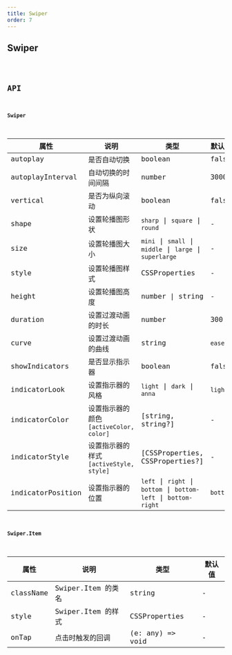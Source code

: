 ```yaml
---
title: Swiper
order: 7
---
```


## Swiper

<code src="./swiper/index.tsx" />

## API

#### Swiper

| 属性 | 说明 | 类型 | 默认值 |
| --- | --- | --- | --- |
| autoplay | 是否自动切换 | boolean | false |
| autoplayInterval | 自动切换的时间间隔 | number | 3000 |
| vertical | 是否为纵向滚动 | boolean | false |
| shape | 设置轮播图形状 | `sharp` \| `square` \| `round` | - |
| size | 设置轮播图大小 | `mini` \| `small` \| `middle` \| `large` \| `superlarge` | - |
| style | 设置轮播图样式 | CSSProperties | - |
| height | 设置轮播图高度 | number \| string | - |
| duration | 设置过渡动画的时长 | number | 300 |
| curve | 设置过渡动画的曲线 | string | `ease` |
| showIndicators | 是否显示指示器 | boolean | false |
| indicatorLook | 设置指示器的风格 | `light` \| `dark` \| `anna` | `light` |
| indicatorColor | 设置指示器的颜色 `[activeColor, color]` | [string, string?] | - |
| indicatorStyle | 设置指示器的样式 `[activeStyle, style]` | [CSSProperties, CSSProperties?] | - |
| indicatorPosition | 设置指示器的位置 | `left` \| `right` \| `bottom` \| `bottom-left` \| `bottom-right` | `bottom` |

#### Swiper.Item

| 属性      | 说明               | 类型             | 默认值 |
| --------- | ------------------ | ---------------- | ------ |
| className | Swiper.Item 的类名 | string           | -      |
| style     | Swiper.Item 的样式 | CSSProperties    | -      |
| onTap     | 点击时触发的回调   | (e: any) => void | -      |
